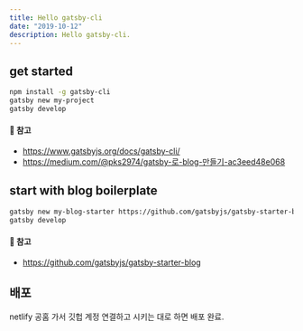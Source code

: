 ```yaml
---
title: Hello gatsby-cli
date: "2019-10-12"
description: Hello gatsby-cli.
---
```


## get started 

```bash
npm install -g gatsby-cli
gatsby new my-project
gatsby develop
```

#### 🔗 참고  
- https://www.gatsbyjs.org/docs/gatsby-cli/
- https://medium.com/@pks2974/gatsby-로-blog-만들기-ac3eed48e068

## start with blog boilerplate

```bash
gatsby new my-blog-starter https://github.com/gatsbyjs/gatsby-starter-blog
gatsby develop
```

#### 🔗 참고  
- https://github.com/gatsbyjs/gatsby-starter-blog

## 배포

netlify 공홈 가서 깃헙 계정 연결하고 시키는 대로 하면 배포 완료.
